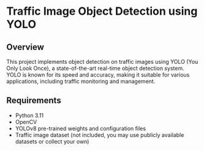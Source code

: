 # Traffic Image Object Detection using YOLO

## Overview
This project implements object detection on traffic images using YOLO (You Only Look Once), a state-of-the-art real-time object detection system. YOLO is known for its speed and accuracy, making it suitable for various applications, including traffic monitoring and management.

## Requirements
- Python 3.11
- OpenCV
- YOLOv8 pre-trained weights and configuration files
- Traffic image dataset (not included, you may use publicly available datasets or collect your own)


